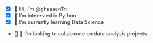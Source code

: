 - [x] 👋 Hi, I’m @ghassenTn
- [x] 👀 I’m interested in Python
- [x] 🌱 I’m currently learning Data Science
- [] 💞️ I’m looking to collaborate on data analysis projects



<!---
ghassenTn/ghassenTn is a ✨ special ✨ repository because its `README.md` (this file) appears on your GitHub profile.
You can click the Preview link to take a look at your changes.
--->
